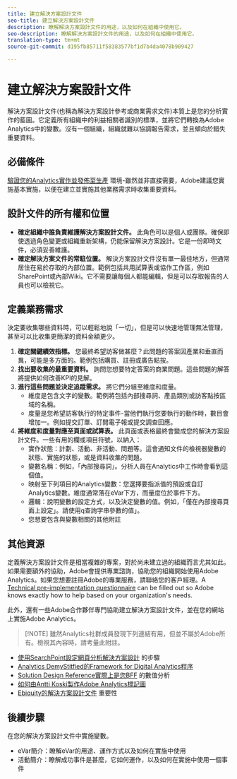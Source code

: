 ```yaml
---
title: 建立解決方案設計文件
seo-title: 建立解決方案設計文件
description: 瞭解解決方案設計文件的用途，以及如何在組織中使用它。
seo-description: 瞭解解決方案設計文件的用途，以及如何在組織中使用它。
translation-type: tm+mt
source-git-commit: d195fb85711f58383577bf1d7b4da4078b909427

---
```



# 建立解決方案設計文件

解決方案設計文件(也稱為解決方案設計參考或商業需求文件)本質上是您的分析實作的藍圖。它定義所有組織中的利益相關者識別的標準，並將它們轉換為Adobe Analytics中的變數。沒有一個組織，組織就難以協調報告需求，並且傾向於錯失重要資料。

## 必備條件

[驗證您的Analytics實作並發佈至生產](../implement-with-launch/validate-publish-prod.md) 環境-雖然並非直接需要，Adobe建議您實施基本實施，以便在建立並實施其他業務需求時收集重要資料。

## 設計文件的所有權和位置

* **確定組織中誰負責維護解決方案設計文件。** 此角色可以是個人或團隊。確保即使透過角色變更或組織重新架構，仍能保留解決方案設計。它是一份即時文件，必須妥善維護。
* **確定解決方案文件的常駐位置。** 解決方案設計文件沒有單一最佳地方，但通常居住在易於存取的內部位置。範例包括共用試算表或協作工作區，例如SharePoint或內部Wiki。它不需要讓每個人都能編輯，但是可以存取報告的人員也可以檢視它。

## 定義業務需求

決定要收集哪些資料時，可以輕鬆地說「一切」，但是可以快速地管理無法管理，甚至可以比收集更簡潔的資料金額更少。

1. **確定關鍵績效指標。** 您最終希望訪客做甚麼？此問題的答案因產業和垂直而異，可能是多方面的。範例包括購買、註冊或廣告點按。
1. **找出要收集的最重要資料。** 詢問您想要特定答案的商業問題。這些問題的解答將提供如何改善KPI的見解。
1. **進行這些問題並決定追蹤需求。** 將它們分組至維度和度量。
   * 維度是包含文字的變數。範例將包括內部搜尋詞、產品類別或訪客點按區域的名稱。
   * 度量是您希望訪客執行的特定事件-當他們執行您要執行的動作時，數目會增加一。例如提交訂單、訂閱電子報或提交調查回應。
1. **將維度和度量對應至頁面或試算表。** 此頁面或表格最終會變成您的解決方案設計文件。一些有用的欄或項目符號，以納入：
   * 實作狀態：計劃、活動、非活動、問題等。這會通知文件的檢視器變數的狀態、實施的狀態，或是資料收集的問題。
   * 變數名稱：例如，「內部搜尋詞」。分析人員在Analytics中工作時會看到這個值。
   * 映射至下列項目的Analytics變數：您選擇要指派值的預設或自訂Analytics變數。維度通常落在eVar下方，而量度位於事件下方。
   * 邏輯：說明變數的設定方式，以及決定變數的值。例如，「僅在內部搜尋頁面上設定」。請使用q查詢字串參數的值」。
   * 您想要包含與變數相關的其他附註

## 其他資源

定義解決方案設計文件是相當複雜的專案，對於尚未建立過的組織而言尤其如此。如果需要額外的協助，Adobe會提供專業諮詢，協助您的組織開始使用Adobe Analytics。如果您想要註冊Adobe的專業服務，請聯絡您的客戶經理。A [Technical pre-implementation questionnaire](assets/technical-pre-implementation-questionnaire.pdf) can be filled out so Adobe knows exactly how to help based on your organization's needs.

此外，還有一些Adobe合作夥伴專門協助建立解決方案設計文件，並在您的網站上實施Adobe Analytics。

> [!NOTE] 雖然Analytics社群成員發現下列連結有用，但並不屬於Adobe所有。檢視其內容時，請考量此附註。

* [使用SearchPoint設定網頁分析解決方案設計](https://resources.observepoint.com/blog/7-steps-solution-design-data-governance) 的步驟
* [Analytics DemyStitfied的Framework for Digital Analytics程序](https://analyticsdemystified.com/analytics-strategy/framework-digital-analytics-process/)
* [Solution Design Reference實際上是您BFF](http://numericanalytics.com/why-a-simple-piece-of-documentation-is-the-key-to-analytics-success-the-solution-design-reference-is-actually-your-bff/) 的數值分析
* [如何由Antti Koski製作Adobe Analytics標記圖](http://www.anttikoski.fi/how-to-make-adobe-analytics-tagging-map-aka-solution-design-requirements-for-sitecatalyst-implementation/)
* [Ebiquity的解決方案設計文件](https://www.ebiquity.com/news-insights/analytics/the-importance-of-the-solution-design-document) 重要性

## 後續步驟

在您的解決方案設計文件中實施變數。

* eVar簡介：瞭解eVar的用途、運作方式以及如何在實施中使用
* 活動簡介：瞭解成功事件是甚麼，它如何運作，以及如何在實施中使用一個事件

